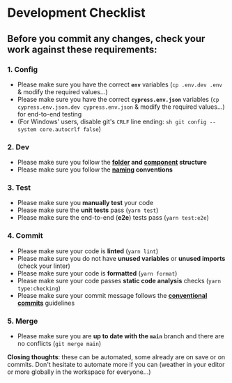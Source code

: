 # Development Checklist

## Before you commit any changes, check your work against these requirements:

### 1. Config

- Please make sure you have the correct **`env`** variables (`cp .env.dev .env` & modify the required values...)
- Please make sure you have the correct **`cypress.env.json`** variables (`cp
cypress.env.json.dev cypress.env.json` & modify the required values...) for
  end-to-end testing
- (For Windows' users, disable git's `CRLF` line ending: `sh git config --system core.autocrlf false`)

### 2. Dev

- Please make sure you follow the **[folder](./02-folder-structure.md) and [component](./03-component-structure.md) structure**
- Please make sure you follow the **[naming](./01-naming-conventions.md) conventions**

### 3. Test

- Please make sure you **manually test** your code
- Please make sure the **unit tests** pass (`yarn test`)
- Please make sure the end-to-end (**e2e**) tests pass (`yarn test:e2e`)

### 4. Commit

- Please make sure your code is **linted** (`yarn lint`)
- Please make sure you do not have **unused variables** or **unused imports** (check your linter)
- Please make sure your code is **formatted** (`yarn format`)
- Please make sure your code passes **static code analysis** checks (`yarn type:checking`)
- Please make sure your commit message follows the [**conventional commits**](./04-conventional-commits.md) guidelines

### 5. Merge

- Please make sure you are **up to date with the `main`** branch and there are no conflicts (`git merge main`)

**Closing thoughts**: these can be automated, some already are on save or on commits. Don't hesitate to automate more if you can (weather in your editor or more globally in the workspace for everyone...)
